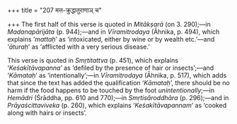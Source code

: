 +++
title = "207 मत्त-क्रुद्धातुराणाञ् च"

+++
The first half of this verse is quoted in *Mitākṣarā* (on 3. 290);—in
*Madanapārijāta* (p. 944);—and in *Vīramitrodaya* (Āhnika, p. 494),
which explains ‘*mattaḥ*’ as ‘intoxicated, either by wine or by wealth
etc.’—and ‘*āturaḥ*’ as ‘afflicted with a very serious disease.’

This verse is quoted in *Smṛtitattva* (p. 451), which explains
‘*Keśakītāvapanna*’ as ‘defiled by the presence of hair or insects’;—and
‘*Kāmataḥ*’ as ‘intentionally’;—in *Vīramitrodaya* (Āhnika, p. 517),
which adds that since the text has added the qualification ‘*Kāmataḥ*’,
there should be no harm if the food happens to be touched by the foot
*unintentionally*;—in *Hemādri* (Śrāddha, pp. 610 and 770);—in
*Smṛtisāroddhāra* (p. 296);—and in *Prāyaścittaviveka* (p. 260), which
explains ‘*Keśakītāvapannam*’ as ‘cooked along with hairs or insects’.


